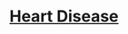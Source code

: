 # [Heart Disease](https://github.com/mrdbourke/zero-to-mastery-ml/blob/master/data/heart-disease.csv)
